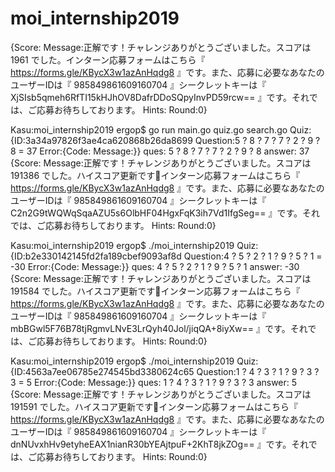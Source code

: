 # moi_internship2019

{Score: Message:正解です！チャレンジありがとうございました。スコアは 1961 でした。インターン応募フォームはこちら『 https://forms.gle/KBycX3w1azAnHqdg8 』です。また、応募に必要なあなたのユーザーIDは『 985849861609160704 』シークレットキーは『 XjSIsb5qmeh6RfTI15kHJhOV8DafrDDoSQpyInvPD59rcw== 』です。それでは、ご応募お待ちしております。 Hints: Round:0}



Kasu:moi_internship2019 ergop$ go run main.go  quiz.go search.go
Quiz: {ID:3a34a97826f3ae4ca620868b26da8699 Question:5 ? 8 ? 7 ? 7 ? 2 ? 9 ? 8 = 37 Error:{Code: Message:}}
ques: 5 ? 8 ? 7 ? 7 ? 2 ? 9 ? 8
answer: 37
{Score: Message:正解です！チャレンジありがとうございました。スコアは 191386 でした。ハイスコア更新です👏インターン応募フォームはこちら『 https://forms.gle/KBycX3w1azAnHqdg8 』です。また、応募に必要なあなたのユーザーIDは『 985849861609160704 』シークレットキーは『 C2n2G9tWQWqSqaAZU5s6OlbHF04HgxFqK3ih7Vd1IfgSeg== 』です。それでは、ご応募お待ちしております。 Hints: Round:0}


Kasu:moi_internship2019 ergop$ ./moi_internship2019 
Quiz: {ID:b2e330142145fd2fa189cbef9093af8d Question:4 ? 5 ? 2 ? 1 ? 9 ? 5 ? 1 = -30 Error:{Code: Message:}}
ques: 4 ? 5 ? 2 ? 1 ? 9 ? 5 ? 1
answer: -30
{Score: Message:正解です！チャレンジありがとうございました。スコアは 191584 でした。ハイスコア更新です👏インターン応募フォームはこちら『 https://forms.gle/KBycX3w1azAnHqdg8 』です。また、応募に必要なあなたのユーザーIDは『 985849861609160704 』シークレットキーは『 mbBGwl5F76B78tjRgmvLNvE3LrQyh40Jol/jiqQA+8iyXw== 』です。それでは、ご応募お待ちしております。 Hints: Round:0}

Kasu:moi_internship2019 ergop$ ./moi_internship2019 
Quiz: {ID:4563a7ee06785e274545bd3380624c65 Question:1 ? 4 ? 3 ? 1 ? 9 ? 3 ? 3 = 5 Error:{Code: Message:}}
ques: 1 ? 4 ? 3 ? 1 ? 9 ? 3 ? 3
answer: 5
{Score: Message:正解です！チャレンジありがとうございました。スコアは 191591 でした。ハイスコア更新です👏インターン応募フォームはこちら『 https://forms.gle/KBycX3w1azAnHqdg8 』です。また、応募に必要なあなたのユーザーIDは『 985849861609160704 』シークレットキーは『 dnNUvxhHv9etyheEAX1nianR30bYEAjtpuF+2KhT8jkZOg== 』です。それでは、ご応募お待ちしております。 Hints: Round:0}